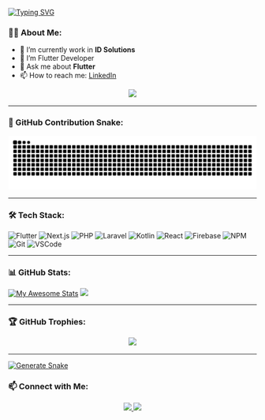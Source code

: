 [![Typing SVG](https://readme-typing-svg.herokuapp.com?font=Jetbrains&pause=1000&color=5F99AE&center=false&width=435&lines=I'm+Ferdy+Mohamad+Firdaus;This+is..;My+Github)](https://git.io/typing-svg)


### 👨‍💻 About Me:
- 🔭 I’m currently work in **ID Solutions**
- 👀 I’m Flutter Developer
- 💬 Ask me about **Flutter**
- 📫 How to reach me: [LinkedIn](https://www.linkedin.com/in/kzuferdy-0749b41b7)

<p align="center">
  <img src="https://media.giphy.com/media/qgQUggAC3Pfv687qPC/giphy.gif" width="500"/>
</p>

---
### 🐍 GitHub Contribution Snake:
<p align="center">
  <img src="https://github.com/kzuferdy/kzuferdy/raw/output/github-contribution-grid-snake.svg" />
</p>

---

### 🛠 Tech Stack:
![Flutter](https://img.shields.io/badge/Flutter-02569B?style=for-the-badge&logo=flutter&logoColor=white)
![Next.js](https://img.shields.io/badge/Next.js-000000?style=for-the-badge&logo=nextdotjs&logoColor=white)
![PHP](https://img.shields.io/badge/PHP-777BB4?style=for-the-badge&logo=php&logoColor=white)
![Laravel](https://img.shields.io/badge/Laravel-FF2D20?style=for-the-badge&logo=laravel&logoColor=white)
![Kotlin](https://img.shields.io/badge/Kotlin-0095D5?style=for-the-badge&logo=kotlin&logoColor=white)
![React](https://img.shields.io/badge/React-61DAFB?style=for-the-badge&logo=react&logoColor=black)
![Firebase](https://img.shields.io/badge/Firebase-FFCA28?style=for-the-badge&logo=firebase&logoColor=black)
![NPM](https://img.shields.io/badge/NPM-%23000C0E?style=for-the-badge&logo=npm&logoColor=red)
![Git](https://img.shields.io/badge/Git-%23F14E32?style=for-the-badge&logo=git&logoColor=black)
![VSCode](https://img.shields.io/badge/VSCode-%23007ACC?style=for-the-badge&logo=visualstudiocode&logoColor=blue)


---

### 📊 GitHub Stats:
[![My Awesome Stats](https://awesome-github-stats.azurewebsites.net/user-stats/kzuferdy?cardType=level&theme=react&preferLogin=false)](https://git.io/awesome-stats-card)
<img src="https://github-readme-stats.vercel.app/api/top-langs/?username=kzuferdy&layout=compact&theme=radical" width="400"/>

---

### 🏆 GitHub Trophies:
<p align="center">
  <img src="https://github-profile-trophy.vercel.app/?username=kzuferdy&theme=radical" />
</p>

---

[![Generate Snake](https://github.com/kzuferdy/kzuferdy/actions/workflows/snake.yml/badge.svg)](https://github.com/kzuferdy/kzuferdy/actions/workflows/snake.yml)


### 📫 Connect with Me:
<p align="center">
  <a href="https://www.linkedin.com/in/kzuferdy-0749b41b7/">
    <img src="https://img.shields.io/badge/LinkedIn-blue?style=for-the-badge&logo=linkedin&logoColor=white"/>
  </a>
  <a href="kzuferdy@gmail.com">
    <img src="https://img.shields.io/badge/Email-red?style=for-the-badge&logo=gmail&logoColor=white"/>
  </a>
</p>
